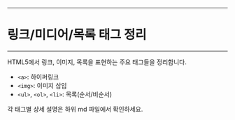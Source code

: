 
---
# 링크/미디어/목록 태그 정리
---

HTML5에서 링크, 이미지, 목록을 표현하는 주요 태그들을 정리합니다.

- `<a>`: 하이퍼링크
- `<img>`: 이미지 삽입
- `<ul>`, `<ol>`, `<li>`: 목록(순서/비순서)

각 태그별 상세 설명은 하위 md 파일에서 확인하세요.
